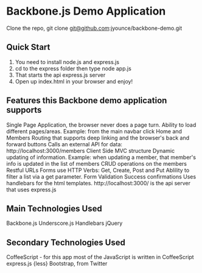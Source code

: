 Backbone.js Demo Application
============================

Clone the repo, git clone git@github.com:jyounce/backbone-demo.git


Quick Start
-----------
1. You need to install node.js and express.js
2. cd to the express folder then type node app.js
3. That starts the api express.js server
4. Open up index.html in your browser and enjoy!


Features this Backbone demo application supports
------------------------------------------------
Single Page Application, the browser never does a page turn.
Ability to load different pages/areas.
    Example: from the main navbar click Home and Members
Routing that supports deep linking and the browser's back and forward buttons
Calls an external API for data: http://localhost:3000/members
Client Side MVC structure
Dynamic updating of information.
    Example: when updating a member, that member's info is updated in the list of members
CRUD operations on the members
Restful URLs
Forms use HTTP Verbs: Get, Create, Post and Put
Ablility to filter a list via a get parameter.
Form Validation
Success confirmations
Uses handlebars for the html templates.
http://localhost:3000/ is the api server that uses express.js


Main Technologies Used
----------------------
Backbone.js
Underscore.js
Handlebars
jQuery


Secondary Technologies Used
---------------------------
CoffeeScript - for this app most of the JavaScript is written in CoffeeScript
express.js
{less}
Bootstrap, from Twitter